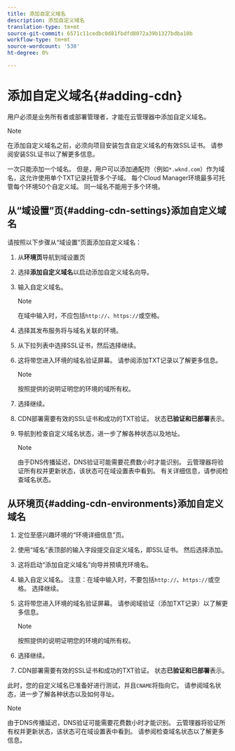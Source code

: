 ```yaml
---
title: 添加自定义域名
description: 添加自定义域名
translation-type: tm+mt
source-git-commit: 6571c11cedbc0d81fbdfd8072a39b1327bdba10b
workflow-type: tm+mt
source-wordcount: '530'
ht-degree: 0%

---
```



# 添加自定义域名{#adding-cdn}

用户必须是业务所有者或部署管理者，才能在云管理器中添加自定义域名。

>[!NOTE]
>在添加自定义域名之前，必须向项目安装包含自定义域名的有效SSL证书。 请参阅安装SSL证书以了解更多信息。

一次只能添加一个域名。 但是，用户可以添加通配符（例如`*.wknd.com`）作为域名，这允许使用单个TXT记录托管多个子域。
每个Cloud Manager环境最多可托管每个环境50个自定义域。
同一域名不能用于多个环境。

## 从“域设置”页{#adding-cdn-settings}添加自定义域名

请按照以下步骤从“域设置”页面添加自定义域名：

1. 从&#x200B;**环境页**&#x200B;导航到域设置页

1. 选择&#x200B;**添加自定义域名**&#x200B;以启动添加自定义域名向导。

1. 输入自定义域名。

   >[!NOTE]
   >在域中输入时，不应包括`http://`、`https://`或空格。

1. 选择其发布服务将与域名关联的环境。

1. 从下拉列表中选择SSL证书，然后选择继续。

1. 这将带您进入环境的域名验证屏幕。 请参阅添加TXT记录以了解更多信息。

   >[!NOTE]
   >按照提供的说明证明您的环境的域所有权。

1. 选择继续。
1. CDN部署需要有效的SSL证书和成功的TXT验证。 状态&#x200B;**已验证和已部署**&#x200B;表示。
1. 导航到检查自定义域名状态，进一步了解各种状态以及地址。

   >[!NOTE]
   >由于DNS传播延迟，DNS验证可能需要花费数小时才能识别。 云管理器将验证所有权并更新状态，该状态可在域设置表中看到。 有关详细信息，请参阅检查域名状态。

## 从环境页{#adding-cdn-environments}添加自定义域名

1. 定位至感兴趣环境的“环境详细信息”页。
1. 使用“域名”表顶部的输入字段提交自定义域名，即SSL证书。 然后选择添加。
1. 这将启动“添加自定义域名”向导并预填充环境名。
1. 输入自定义域名。 注意：在域中输入时，不要包括`http://`、`https://`或空格。 选择继续。
1. 这将带您进入环境的域名验证屏幕。 请参阅域验证（添加TXT记录）以了解更多信息。

   >[!NOTE]
   >按照提供的说明证明您的环境的域所有权。

1. 选择继续。
1. CDN部署需要有效的SSL证书和成功的TXT验证。 状态&#x200B;**已验证和已部署**&#x200B;表示。

此时，您的自定义域名已准备好进行测试，并且`CNAME`将指向它。 请参阅域名状态，进一步了解各种状态以及如何寻址。

>[!NOTE]
>由于DNS传播延迟，DNS验证可能需要花费数小时才能识别。 云管理器将验证所有权并更新状态，该状态可在域设置表中看到。 请参阅检查域名状态以了解更多信息。
